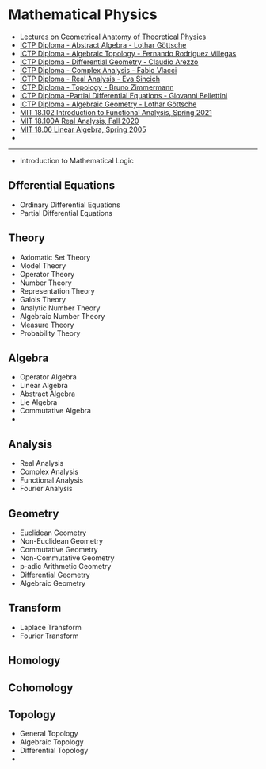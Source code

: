# Mathematical Physics

- [Lectures on Geometrical Anatomy of Theoretical Physics](https://www.youtube.com/playlist?list=PLPH7f_7ZlzxTi6kS4vCmv4ZKm9u8g5yic)
- [ICTP Diploma - Abstract Algebra - Lothar Göttsche](https://www.youtube.com/playlist?list=PLLq_gUfXAnknLXjNSnKKLT4LI1AfTy9PS)
- [ICTP Diploma - Algebraic Topology - Fernando Rodriguez Villegas](https://www.youtube.com/playlist?list=PLLq_gUfXAnkkdRttylq7Svmob1gxDgcDZ)
- [ICTP Diploma - Differential Geometry - Claudio Arezzo](https://www.youtube.com/playlist?list=PLLq_gUfXAnkl5JArcktbOrIUeR5rra-Gz)
- [ICTP Diploma - Complex Analysis - Fabio Vlacci](https://www.youtube.com/playlist?list=PLLq_gUfXAnkk_krlZvRFQnpZUIw2E_kiX)
- [ICTP Diploma - Real Analysis - Eva Sincich](https://www.youtube.com/playlist?list=PLLq_gUfXAnknTQofOxC3WpseyusORewKB)
- [ICTP Diploma - Topology - Bruno Zimmermann](https://www.youtube.com/playlist?list=PLLq_gUfXAnkl8bjQh-hGQ9u24xZP9x0dx)
- [ICTP Diploma -Partial Differential Equations - Giovanni Bellettini](https://www.youtube.com/playlist?list=PLLq_gUfXAnkkvL_UoCGivS0wOYhwCtczI)
- [ICTP Diploma - Algebraic Geometry - Lothar Göttsche](https://www.youtube.com/playlist?list=PLLq_gUfXAnkkeQKfjfWwyJP8eUV08Kygd)
- [MIT 18.102 Introduction to Functional Analysis, Spring 2021](https://www.youtube.com/playlist?list=PLUl4u3cNGP63micsJp_--fRAjZXPrQzW_)
- [MIT 18.100A Real Analysis, Fall 2020](https://www.youtube.com/playlist?list=PLUl4u3cNGP61O7HkcF7UImpM0cR_L2gSw)
- [MIT 18.06 Linear Algebra, Spring 2005](https://www.youtube.com/playlist?list=PLE7DDD91010BC51F8)
- []()

---

- Introduction to Mathematical Logic

## Dfferential Equations

- Ordinary Differential Equations
- Partial Differential Equations

## Theory

- Axiomatic Set Theory
- Model Theory
- Operator Theory
- Number Theory
- Representation Theory
- Galois Theory
- Analytic Number Theory
- Algebraic Number Theory
- Measure Theory
- Probability Theory

## Algebra

- Operator Algebra
- Linear Algebra
- Abstract Algebra
- Lie Algebra
- Commutative Algebra
- 


## Analysis

- Real Analysis
- Complex Analysis
- Functional Analysis
- Fourier Analysis

## Geometry

- Euclidean Geometry
- Non-Euclidean Geometry
- Commutative Geometry
- Non-Commutative Geometry
- p-adic Arithmetic Geometry
- Differential Geometry
- Algebraic Geometry

## Transform

- Laplace Transform
- Fourier Transform

## Homology

## Cohomology

## Topology

- General Topology
- Algebraic Topology
- Differential Topology
- 






